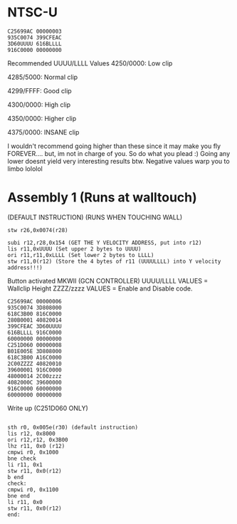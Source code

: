 # NTSC-U
```
C25699AC 00000003
935C0074 399CFEAC
3D60UUUU 616BLLLL
916C0000 00000000
```
Recommended UUUU/LLLL Values
4250/0000: Low clip

4285/5000: Normal clip

4299/FFFF: Good clip

4300/0000: High clip

4350/0000: Higher clip

4375/0000: INSANE clip

I wouldn't recommend going higher than these since it may make you fly FOREVER.... but, im not in charge of you. So do what you plead :)
Going any lower doesnt yield very interesting results btw.
Negative values warp you to limbo lololol
# Assembly 1 (Runs at walltouch)
(DEFAULT INSTRUCTION) (RUNS WHEN TOUCHING WALL)
```
stw r26,0x0074(r28) 
```
```
subi r12,r28,0x154 (GET THE Y VELOCITY ADDRESS, put into r12)
lis r11,0xUUUU (Set upper 2 bytes to UUUU)
ori r11,r11,0xLLLL (Set lower 2 bytes to LLLL)
stw r11,0(r12) (Store the 4 bytes of r11 (UUUULLLL) into Y velocity address!!!)
```
Button activated MKWII  (GCN CONTROLLER)
UUUU/LLLL VALUES = Wallclip Height
ZZZZ/zzzz VALUES = Enable and Disable code.
```
C25699AC 00000006
935C0074 3D808000
618C3B00 816C0000
280B0001 40820014
399CFEAC 3D60UUUU
616BLLLL 916C0000
60000000 00000000
C251D060 00000008
B01E005E 3D808000
618C3B00 A16C0000
2C00ZZZZ 40820010
39600001 916C0000
48000014 2C00zzzz
4082000C 39600000
916C0000 60000000
60000000 00000000

```
Write up (C251D060 ONLY)
```

sth r0, 0x005e(r30) (default instruction)
lis r12, 0x8000
ori r12,r12, 0x3B00
lhz r11, 0x0 (r12)
cmpwi r0, 0x1000
bne check
li r11, 0x1
stw r11, 0x0(r12)
b end
check: 
cmpwi r0, 0x1100
bne end
li r11, 0x0
stw r11, 0x0(r12)
end:
```
